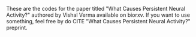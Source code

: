 These are the codes for the paper titled "What Causes Persistent Neural Activity?" authored by Vishal Verma available on biorxv.
If you want to use something, feel free by do CITE "What Causes Persistent Neural Activity?" preprint.
